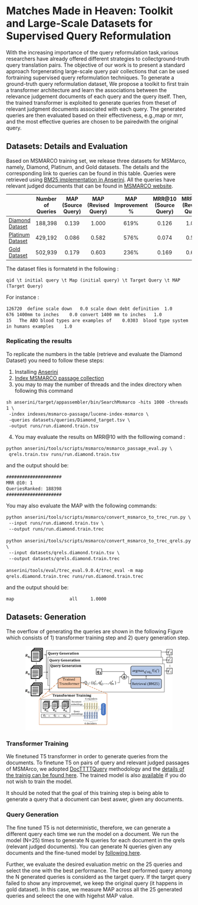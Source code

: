 # Matches Made in Heaven: Toolkit and Large-Scale Datasets for Supervised Query Reformulation

With the increasing importance of the query reformulation task,various researchers have already offered different strategies to collectground-truth query translation pairs. The objective of our work is to present a standard approach forgenerating large-scale query pair collections that can be used fortraining supervised query reformulation techniques. To generate a ground-truth query reformulation dataset, We propose a toolkit to first train a transformer architecture and learn the associations between the relevance judgement documents of each query and the query itself. Then, the trained transformer is exploited to generate queries from theset of relevant judgment documents associated with each query. The generated queries are then evaluated based on their effectiveness, e.g.,map or mrr, and the most effective queries are chosen to be pairedwith the original query. 

## Datasets: Details and Evaluation

 Based on MSMARCO training set, we release three datasets for MSMarco, namely, Diamond, Platinum, and Gold datasets. The details and the corresponding link to queries can be found in this table. Queries were retrieved using [BM25 implementation in Anserini](https://github.com/castorini/anserini/blob/master/docs/experiments-msmarco-passage.md). All the queries have relevant judged documents that can be found in [MSMARCO website](https://microsoft.github.io/msmarco/). 


|                           | Number of Queries | MAP (Source Query) | MAP (Revised Query) | MAP Improvement % | MRR@10 (Source Query) | MRR@10 (Revised Query) | MRR@10 Improvement % |
|---------------------------|:-----------------:|:------------------:|:-------------------:|:-----------------:|:---------------------:|:----------------------:|:--------------------:|
| [Diamond Dataset](https://github.com/Narabzad/msmarco-query-reformulation/blob/main/datasets/queries/diamond.tsv)  |      188,398      |        0.139       |        1.000        |       619\%       |         0.126         |          1.000         |         690\%        |
| [Platinum Dataset](https://github.com/Narabzad/msmarco-query-reformulation/blob/main/datasets/queries/platinum.tsv)|      429,192      |        0.086       |        0.582        |       576\%       |         0.074         |          0.593         |         693\%        |
| [Gold Dataset](https://github.com/Narabzad/msmarco-query-reformulation/blob/main/datasets/queries/gold.tsv)    |      502,939      |        0.179       |        0.603        |       236\%       |         0.169         |          0.612         |         260\%        |
 
 The dataset files is formatetd in the following : 
```
qid \t initial query \t Map (initial query) \t Target Query \t MAP (Target Query)

```
For instance :
```
126720	define scale down	0.0	scale down debt definition	1.0
676	1400mm to inches	0.0	convert 1400 mm to inches	1.0
15	 The ABO blood types are examples of	0.0303	blood type system in humans examples	1.0
```
 ### Replicating the results
 
To replicate the numbers in the table (retrieve and evaluate the Diamond Dataset) you need to follow these steps: 

1. Installing [Anserini](https://github.com/castorini/anserini)
2. [Index MSMARCO passage collection](https://github.com/castorini/anserini/blob/master/docs/experiments-msmarco-passage.md#data-prep)
3. you may to may the number of threads and the index directory when following this command
```
sh anserini/target/appassembler/bin/SearchMsmarco -hits 1000 -threads 1 \
 -index indexes/msmarco-passage/lucene-index-msmarco \
 -queries datasets/queries/Diamond_target.tsv \
 -output runs/run.diamond.train.tsv
```
4. You may evaluate the results on MRR@10 with the folllowing comand :
```
python anserini/tools/scripts/msmarco/msmarco_passage_eval.py \
 qrels.train.tsv runs/run.diamond.train.tsv
```
and the output should be:
```
#####################
MRR @10: 1
QueriesRanked: 188398 
#####################
```

 You may also evaluate the MAP with the following commands:
```
python anserini/tools/scripts/msmarco/convert_msmarco_to_trec_run.py \
 --input runs/run.diamond.train.tsv \
 --output runs/run.diamond.train.trec

python anserini/tools/scripts/msmarco/convert_msmarco_to_trec_qrels.py \
 --input datasets/qrels.diamond.train.tsv \
 --output datasets/qrels.diamond.train.trec
 
anserini/tools/eval/trec_eval.9.0.4/trec_eval -m map qrels.diamond.train.trec runs/run.diamond.train.trec
```
and the output should be:

``` 
map                     all     1.0000
 ```

## Datasets: Generation

The overflow of generating the queries are shown in the following Figure which consists of 1) transformer training step and 2) query generation step. 
<p align="center">
    <img src="./workflow.PNG", width="400", alt="Workflow Diagram">
</p>

### Transformer Training 
We finetuned T5 transformer in order to generate queries from the documents. To finetune T5 on pairs of query and relevant judged passages of MSMArco, we adopted [DocTTTTQuery](https://github.com/castorini/docTTTTTquery) methodology and the [details of the trainig can be found here](https://github.com/castorini/docTTTTTquery#learning-a-new-prediction-model-t5-training-with-tensorflow).
The trained model is also [available](https://git.uwaterloo.ca/jimmylin/doc2query-data/raw/master/T5-passage/t5-base.zip) if you do not wish to train the model.

It should be noted that the goal of this training step is being able to  generate  a query that a document can best aswer, given any documents.

### Query Generation

The fine tuned T5 is not deterministic, therefore, we can generate a different query each time we run the model on a document. We run the model (N=25) times to generate N queries for each document in the qrels (relevant judged documents). You can generate N queries given any documents and the fine-tuned model by [following here](https://github.com/castorini/docTTTTTquery#predicting-queries-from-documents-t5-inference-with-tensorflow). 

Further, we evaluate the desired evaluation metric on the 25 queries and select the one with the best performance. The best performed query among the N generated queries is considerd as the target query. If the target query failed to show any improvemet, we keep the original query (it happens in gold dataset). 
In this case, we measure MAP across all the 25 generated queries and seleect the one with higehst MAP value.
